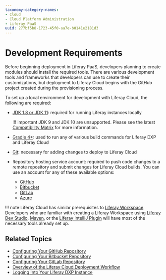 ```yaml
---
taxonomy-category-names:
- Cloud
- Cloud Platform Administration
- Liferay PaaS
uuid: 277bf5b8-1723-45f0-aa7e-b0141e2181d3
---
```

# Development Requirements

Before beginning deployment in Liferay PaaS, developers planning to create modules should install the required tools. There are various development tools and frameworks that developers can use to create their customizations, but deployment to Liferay Cloud begins with the GitHub project created during the provisioning process.

To set up a local environment for development with Liferay Cloud, the following are required:

- [JDK 1.8 or JDK 11](http://www.oracle.com/technetwork/java/javase/downloads/index.html): required for running Liferay instances locally

  !!! important
      JDK 9 and JDK 10 are unsupported. Please see the latest [Compatibility Matrix](https://help.liferay.com/hc/en-us/articles/360049238151) for more information.

- [Gradle 4+](http://www.gradle.org/downloads): used to run any of various build commands for Liferay DXP and Liferay Cloud

- [Git](https://git-scm.com/): necessary for adding changes to deploy to Liferay Cloud

- Repository hosting service account: required to push code changes to a remote repository and submit changes for Liferay Cloud builds. You can use an account for any of these available options:

  - [GitHub](https://github.com/)
  - [Bitbucket](https://bitbucket.org/)
  - [GitLab](https://gitlab.com/)
  - [Azure](https://azure.microsoft.com/en-us/products/devops/repos)

!!! note
    Liferay Cloud has similar prerequisites to [Liferay Workspace](https://help.liferay.com/hc/en-us/articles/360029147471-Liferay-Workspace). Developers who are familiar with creating a Liferay Workspace using [Liferay Dev Studio](https://customer.liferay.com/downloads?p_p_id=com_liferay_osb_customer_downloads_display_web_DownloadsDisplayPortlet&_com_liferay_osb_customer_downloads_display_web_DownloadsDisplayPortlet_productAssetCategoryId=118191007&_com_liferay_osb_customer_downloads_display_web_DownloadsDisplayPortlet_fileTypeAssetCategoryId=118191038), [Maven](https://help.liferay.com/hc/en-us/articles/360017885592-Maven-Workspace), or the [Liferay IntelliJ Plugin](https://plugins.jetbrains.com/plugin/10739-liferay-intellij-plugin) will have most of the necessary tools already set up.

## Related Topics

- [Configuring Your GitHub Repository](../getting-started/configuring-your-github-repository.md)
- [Configuring Your Bitbucket Repository](./configuring-your-bitbucket-repository.md)
- [Configuring Your GitLab Repository](./configuring-your-gitlab-repository.md)
- [Overview of the Liferay Cloud Deployment Workflow](../updating-services-in-liferay-paas/overview-of-the-liferay-cloud-deployment-workflow.md)
- [Logging Into Your Liferay DXP Instance](../getting-started/logging-into-your-liferay-cloud-services.md)
